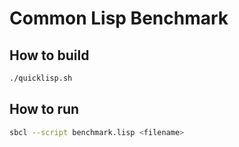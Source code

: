 # Common Lisp Benchmark

## How to build

```sh
./quicklisp.sh
```

## How to run

```sh
sbcl --script benchmark.lisp <filename>
```
